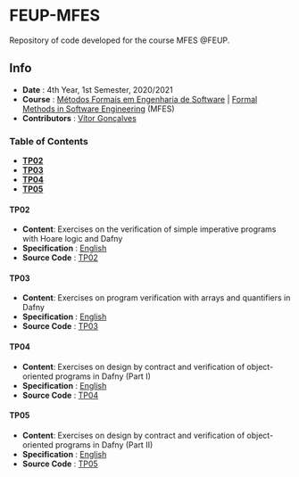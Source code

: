 # FEUP-MFES
Repository of code developed for the course MFES @FEUP.

## Info
* **Date** : 4th Year, 1st Semester, 2020/2021
* **Course** : [Métodos Formais em Engenharia de Software](https://sigarra.up.pt/feup/pt/ucurr_geral.ficha_uc_view?pv_ocorrencia_id=459493) | [Formal Methods in Software Engineering](https://sigarra.up.pt/feup/en/ucurr_geral.ficha_uc_view?pv_ocorrencia_id=459493) (MFES)
* **Contributors** : [Vítor Gonçalves](https://github.com/vitorhugo13)


### Table of Contents
* [**TP02**](#tp02)
* [**TP03**](#tp03)
* [**TP04**](#tp04)
* [**TP05**](#tp05)


#### TP02
* **Content**: Exercises on the verification of simple imperative programs with Hoare logic and Dafny
* **Specification** : [English](specifications/tp02.pdf)
* **Source Code** : [TP02](tp02)

#### TP03
* **Content**: Exercises on program verification with arrays and quantifiers in Dafny
* **Specification** : [English](specifications/tp03.pdf)
* **Source Code** : [TP03](tp03)

#### TP04
* **Content**: Exercises on design by contract and verification of object-oriented programs in Dafny (Part I)
* **Specification** : [English](specifications/tp04.pdf)
* **Source Code** : [TP04](tp04)

#### TP05
* **Content**: Exercises on design by contract and verification of object-oriented programs in Dafny (Part II)
* **Specification** : [English](specifications/tp05.pdf)
* **Source Code** : [TP05](tp05)

